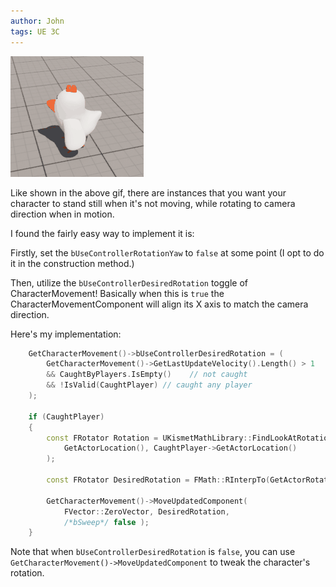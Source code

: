 ```yaml
---
author: John
tags: UE 3C
---
```

![](/assets/img/posts-202403/03-25-camera_rotation.gif)

Like shown in the above gif, there are instances that you want your character to stand still when it's not moving, while rotating to camera direction when in motion.

I found the fairly easy way to implement it is:

Firstly, set the `bUseControllerRotationYaw` to `false` at some point (I opt to do it in the construction method.)

Then, utilize the `bUseControllerDesiredRotation` toggle of CharacterMovement! Basically when this is `true` the CharacterMovementComponent will align its X axis to match the camera direction.

Here's my implementation:
```cpp
    GetCharacterMovement()->bUseControllerDesiredRotation = (
		GetCharacterMovement()->GetLastUpdateVelocity().Length() > 1   // moving
		&& CaughtByPlayers.IsEmpty()	// not caught
		&& !IsValid(CaughtPlayer) // caught any player
	);

	if (CaughtPlayer)
	{
		const FRotator Rotation = UKismetMathLibrary::FindLookAtRotation(
			GetActorLocation(), CaughtPlayer->GetActorLocation()
		);

		const FRotator DesiredRotation = FMath::RInterpTo(GetActorRotation(), Rotation, DeltaTime, AlignToCaughtRate);

		GetCharacterMovement()->MoveUpdatedComponent(
			FVector::ZeroVector, DesiredRotation,
			/*bSweep*/ false );
	}
```

Note that when `bUseControllerDesiredRotation` is `false`, you can use `GetCharacterMovement()->MoveUpdatedComponent` to tweak the character's rotation.